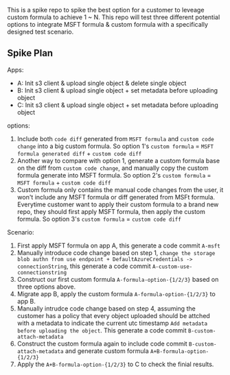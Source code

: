 This is a spike repo to spike the best option for a customer to leveage custom formula to achieve 1 ~ N.
This repo will test three different potential options to integrate MSFT formula & custom formula with a specifically designed test scenario.

## Spike Plan

Apps:
- A: Init s3 client & upload single object & delete single object
- B: Init s3 client & upload single object + set metadata before uploading object
- C: Init s3 client & upload single object + set metadata before uploading object

options:
1. Include both `code diff` generated from `MSFT formula` and `custom code change` into a big custom formula. So option 1's `custom formula` = `MSFT formula generated diff` + `custom code diff`
1. Another way to compare with option 1, generate a custom formula base on the diff from `custom code change`, and manually copy the custom formula generate into MSFT formula. So option 2's `custom formula` = `MSFT formula` + `custom code diff`
1. Custom formula only contains the manual code changes from the user, it won't include any MSFT formula or diff generated from MSFt formula. Everytime customer want to apply their custom formula to a brand new repo, they should first apply MSFT formula, then apply the custom formula. So option 3's `custom formula` = `custom code diff`

Scenario:
1. First apply MSFT formula on app A, this generate a code commit `A-msft`
1. Manually introduce code change based on step 1, `change the storage blob authn from use endpoint + DefaultAzureCredentials -> connectionString`, this generate a code commit `A-custom-use-connectionstring`
1. Construct our first custom formula `A-formula-option-{1/2/3}` based on three options above.
1. Migrate app B, apply the custom formula `A-formula-option-{1/2/3}` to app B.
1. Manually intrudce code change based on step 4, assuming the customer has a policy that every object uploaded should be attched with a metadata to indicate the current utc timestamp `Add metadata before uploading the object`. This generate a code commit `B-custom-attach-metadata`
1. Construct the custom formula again to include code commit `B-custom-attach-metadata` and generate custom formula `A+B-formula-option-{1/2/3}`
1. Apply the `A+B-formula-option-{1/2/3}` to C to check the finial results.